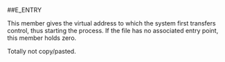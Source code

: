 ##E_ENTRY

This member gives the virtual address to which the system first transfers control,
thus starting the process. If the file has no associated entry point, this member holds
zero.

Totally not copy/pasted. 
